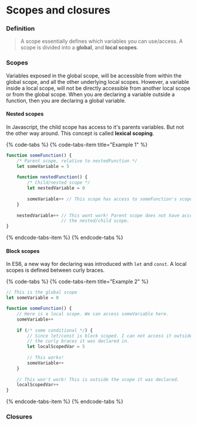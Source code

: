 # Scopes and closures

### Definition

> A scope essentially defines which variables you can use/access. A scope is divided into a **global**, and **local scopes**.

### Scopes

Variables exposed in the global scope, will be accessible from within the global scope, and all the other underlying local scopes. However, a variable inside a local scope, will not be directly accessible from another local scope or from the global scope. When you are declaring a variable outside a function, then you are declaring a global variable.

#### Nested scopes

In Javascript, the child scope has access to it's parents variables. But not the other way around. This concept is called **lexical scoping**.

{% code-tabs %}
{% code-tabs-item title="Example 1" %}
```javascript
function someFunction() {
    /* Parent scope, relative to nestedFunction */
    let someVariable = 5
    
    function nestedFunction() {
        /* Child/nested scope */
        let nestedVariable = 0
        
        someVariable++ // This scope has access to someFunction's scope.
    }
    
    nestedVariable++ // This wont work! Parent scope does not have access to
                     // the nested/child scope.
}
```
{% endcode-tabs-item %}
{% endcode-tabs %}

#### Block scopes

In ES6, a new way for declaring was introduced with `let` and `const`.  A local scopes is defined between curly braces. 

{% code-tabs %}
{% code-tabs-item title="Example 2" %}
```javascript
// This is the global scope
let someVariable = 0

function someFunction() {
    // Here is a local scope. We can access someVariable here.
    someVariable++
    
    if (/* some conditional */) {
        // Since let/const is block scoped. I can not access it outside
        // the curly braces it was declared in.
        let localScopedVar = 5
        
        // This works!
        someVariable++
    }
    
    // This won't work! This is outside the scope it was declared.
    localScopedVar++
}
```
{% endcode-tabs-item %}
{% endcode-tabs %}

### Closures



